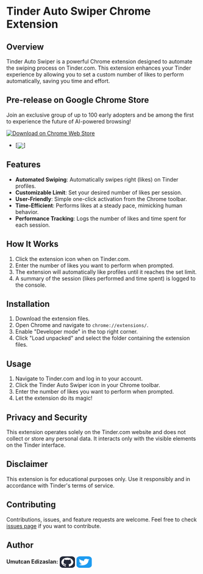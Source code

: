 # Tinder Auto Swiper Chrome Extension

## Overview

Tinder Auto Swiper is a powerful Chrome extension designed to automate the swiping process on Tinder.com. This extension enhances your Tinder experience by allowing you to set a custom number of likes to perform automatically, saving you time and effort.

## Pre-release on Google Chrome Store

Join an exclusive group of up to 100 early adopters and be among the first to experience the future of AI-powered browsing!

[![Download on Chrome Web Store](.chrome-store.png)](https://chromewebstore.google.com/detail/tinder-auto-swiper/dembcgcjcbheckeifajiofbigpcenbcl)

[link-chrome]: https://chromewebstore.google.com/detail/tinder-auto-swiper/dembcgcjcbheckeifajiofbigpcenbclp "Version published on Chrome Web Store"

-  [<img valign="middle" src="https://img.shields.io/chrome-web-store/v/dembcgcjcbheckeifajiofbigpcenbcl.svg?label=%20">]
## Features

- **Automated Swiping**: Automatically swipes right (likes) on Tinder profiles.
- **Customizable Limit**: Set your desired number of likes per session.
- **User-Friendly**: Simple one-click activation from the Chrome toolbar.
- **Time-Efficient**: Performs likes at a steady pace, mimicking human behavior.
- **Performance Tracking**: Logs the number of likes and time spent for each session.

## How It Works

1. Click the extension icon when on Tinder.com.
2. Enter the number of likes you want to perform when prompted.
3. The extension will automatically like profiles until it reaches the set limit.
4. A summary of the session (likes performed and time spent) is logged to the console.

## Installation

1. Download the extension files.
2. Open Chrome and navigate to `chrome://extensions/`.
3. Enable "Developer mode" in the top right corner.
4. Click "Load unpacked" and select the folder containing the extension files.

## Usage

1. Navigate to Tinder.com and log in to your account.
2. Click the Tinder Auto Swiper icon in your Chrome toolbar.
3. Enter the number of likes you want to perform when prompted.
4. Let the extension do its magic!

## Privacy and Security

This extension operates solely on the Tinder.com website and does not collect or store any personal data. It interacts only with the visible elements on the Tinder interface.

## Disclaimer

This extension is for educational purposes only. Use it responsibly and in accordance with Tinder's terms of service.

## Contributing

Contributions, issues, and feature requests are welcome. Feel free to check [issues page](https://github.com/U-C4N/Tinder-Auto-Swiper/issues) if you want to contribute.

## Author

<p align="left">
<b>Umutcan Edizaslan:</b>
<a href="https://github.com/U-C4N" target="blank"><img align="center" src="https://raw.githubusercontent.com/tandpfun/skill-icons/main/icons/Github-Dark.svg" alt="TutTrue" height="30" width="40" /></a>
<a href="https://x.com/UEdizaslan" target="blank"><img align="center" src="https://raw.githubusercontent.com/tandpfun/skill-icons/main/icons/Twitter.svg" height="30" width="40" /></a>
</p>
